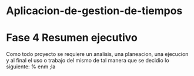 # Aplicacion-de-gestion-de-tiempos
# Fase 4 Resumen ejecutivo
Como todo proyecto se requiere un analisis, una planeacion, una ejecucion y al final el uso o  trabajo del mismo de tal manera que se decidio lo siguiente:
% enm ;la
